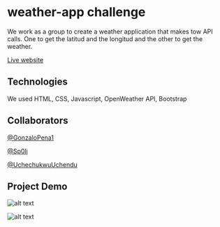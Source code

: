 # weather-app challenge

We work as a group to create a weather application that makes tow API calls. One to get the latitud and the longitud and the other to get the weather.

[Live website](https://gonzalopena1.github.io/weather-app/)

## Technologies
We used HTML, CSS, Javascript, OpenWeather API, Bootstrap

## Collaborators

[@GonzaloPena1](https://github.com/GonzaloPena1)

[@Sp0li](https://github.com/Sp0li)

[@UchechukwuUchendu](https://github.com/UchechukwuUchendu)

## Project Demo

![alt text](1.png)

![alt text](2.png)

